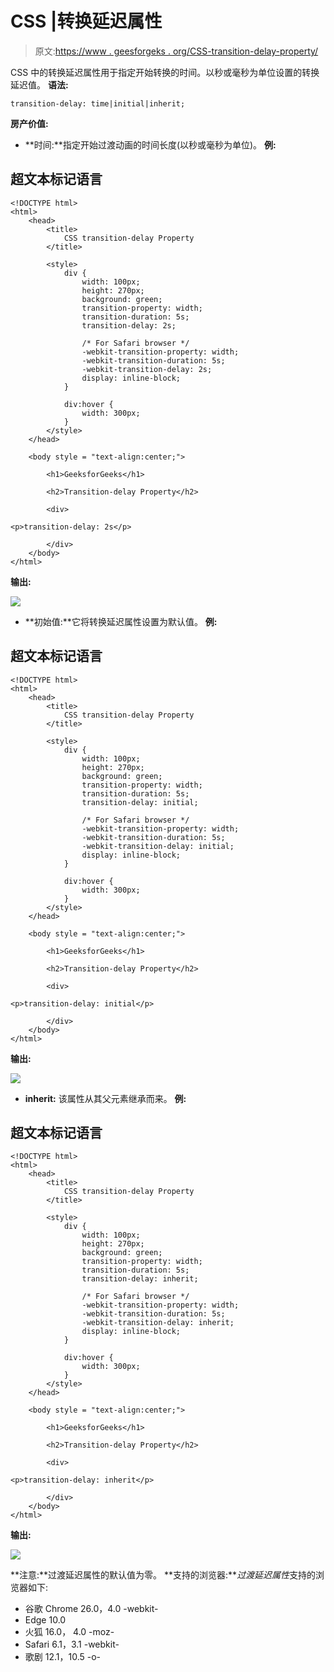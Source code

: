 # CSS |转换延迟属性

> 原文:[https://www . geesforgeks . org/CSS-transition-delay-property/](https://www.geeksforgeeks.org/css-transition-delay-property/)

CSS 中的转换延迟属性用于指定开始转换的时间。以秒或毫秒为单位设置的转换延迟值。
**语法:**

```
transition-delay: time|initial|inherit;
```

**房产价值:**

*   **时间:**指定开始过渡动画的时间长度(以秒或毫秒为单位)。
    **例:**

## 超文本标记语言

```
<!DOCTYPE html>
<html>
    <head>
        <title>
            CSS transition-delay Property
        </title>

        <style>
            div {
                width: 100px;
                height: 270px;
                background: green;
                transition-property: width;
                transition-duration: 5s;
                transition-delay: 2s;

                /* For Safari browser */
                -webkit-transition-property: width;
                -webkit-transition-duration: 5s;
                -webkit-transition-delay: 2s;
                display: inline-block;
            }

            div:hover {
                width: 300px;
            }
        </style>
    </head>

    <body style = "text-align:center;">

        <h1>GeeksforGeeks</h1>

        <h2>Transition-delay Property</h2>

        <div>

<p>transition-delay: 2s</p>

        </div>
    </body>
</html>                   
```

**输出:**

![](img/c9c9bff1a596de252aa54755d8e80c1e.png)

*   **初始值:**它将转换延迟属性设置为默认值。
    **例:**

## 超文本标记语言

```
<!DOCTYPE html>
<html>
    <head>
        <title>
            CSS transition-delay Property
        </title>

        <style>
            div {
                width: 100px;
                height: 270px;
                background: green;
                transition-property: width;
                transition-duration: 5s;
                transition-delay: initial;

                /* For Safari browser */
                -webkit-transition-property: width;
                -webkit-transition-duration: 5s;
                -webkit-transition-delay: initial;
                display: inline-block;
            }

            div:hover {
                width: 300px;
            }
        </style>
    </head>

    <body style = "text-align:center;">

        <h1>GeeksforGeeks</h1>

        <h2>Transition-delay Property</h2>

        <div>

<p>transition-delay: initial</p>

        </div>
    </body>
</html>                   
```

**输出:**

![](img/70d3fbd552311136d498e1315129d56b.png)

*   **inherit:** 该属性从其父元素继承而来。
    **例:**

## 超文本标记语言

```
<!DOCTYPE html>
<html>
    <head>
        <title>
            CSS transition-delay Property
        </title>

        <style>
            div {
                width: 100px;
                height: 270px;
                background: green;
                transition-property: width;
                transition-duration: 5s;
                transition-delay: inherit;

                /* For Safari browser */
                -webkit-transition-property: width;
                -webkit-transition-duration: 5s;
                -webkit-transition-delay: inherit;
                display: inline-block;
            }

            div:hover {
                width: 300px;
            }
        </style>
    </head>

    <body style = "text-align:center;">

        <h1>GeeksforGeeks</h1>

        <h2>Transition-delay Property</h2>

        <div>

<p>transition-delay: inherit</p>

        </div>
    </body>
</html>                   
```

**输出:**

![](img/438f946172a63aaa6f0d0aa73241a506.png)

**注意:**过渡延迟属性的默认值为零。
**支持的浏览器:***过渡延迟属性*支持的浏览器如下:

*   谷歌 Chrome 26.0，4.0 -webkit-
*   Edge 10.0
*   火狐 16.0， 4.0 -moz-
*   Safari 6.1，3.1 -webkit-
*   歌剧 12.1，10.5 -o-